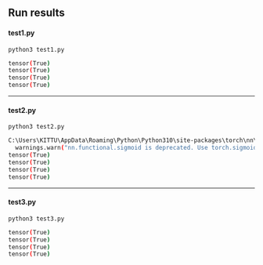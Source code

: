 ## Run results
#### test1.py
```console
python3 test1.py
```
```bash
tensor(True)
tensor(True)
tensor(True)
tensor(True)
```
------------------------------------
#### test2.py
```console
python3 test2.py
```
```bash
C:\Users\KITTU\AppData\Roaming\Python\Python310\site-packages\torch\nn\functional.py:1967: UserWarning: nn.functional.sigmoid is deprecated. Use torch.sigmoid instead.
  warnings.warn("nn.functional.sigmoid is deprecated. Use torch.sigmoid instead.")
tensor(True)
tensor(True)
tensor(True)
tensor(True)
```
------------------------------------


#### test3.py
```console
python3 test3.py
```
```bash
tensor(True)
tensor(True)
tensor(True)
tensor(True)
```
